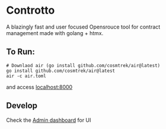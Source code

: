# Controtto

A blazingly fast and user focused Opensrouce tool for contract management made with golang + htmx.


## To Run:
```shell
# Downlaod air (go install github.com/cosmtrek/air@latest)
go install github.com/cosmtrek/air@latest 
air -c air.toml
```
and access [localhost:8000](http://localhost:8000)

## Develop

Check the [Admin dashboard](https://demos.creative-tim.com/argon-dashboard-tailwind/pages/dashboard) for UI
